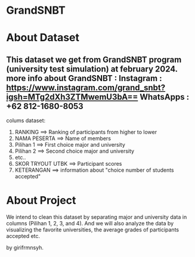 # GrandSNBT

# About Dataset
This dataset we get from GrandSNBT program (university test simulation) at february 2024.
more info about GrandSNBT :
Instagram : https://www.instagram.com/grand_snbt?igsh=MTg2dXh3ZTMwemU3bA==
WhatsApps : +62 812-1680-8053
--------------------------------------
colums dataset:
1. RANKING          ==> Ranking of participants from higher to lower
2. NAMA PESERTA     ==> Name of members 
3. Pilihan 1        ==> First choice major and university
4. Pilihan 2        ==> Second choice major and university
5. etc..
6. SKOR TRYOUT UTBK ==> Participant scores
7. KETERANGAN       ==> information about "choice number of students accepted"

# About Project
We intend to clean this dataset by separating major and university data in columns (Pilihan 1, 2, 3, and 4). And we will also analyze the data by visualizing the favorite universities, the average grades of participants accepted etc.

by girifrmnsyh.



